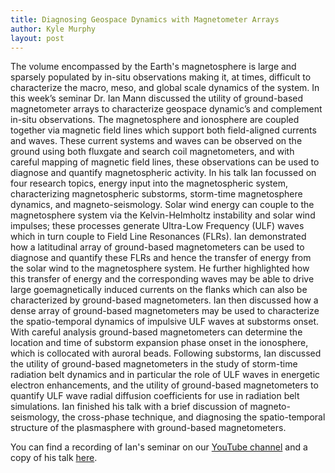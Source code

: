 ```yaml
---
title: Diagnosing Geospace Dynamics with Magnetometer Arrays
author: Kyle Murphy
layout: post
---
```


The volume encompassed by the Earth's magnetosphere is large and sparsely populated by in-situ observations making it, at times, difficult to characterize the macro, meso, and global scale dynamics of the system. In this week’s seminar Dr. Ian Mann discussed the utility of ground-based magnetometer arrays to characterize geospace dynamic’s and complement in-situ observations. The magnetosphere and ionosphere are coupled together via magnetic field lines which support both field-aligned currents and waves. These current systems and waves can be observed on the ground using both fluxgate and search coil magnetometers, and with careful mapping of magnetic field lines, these observations can be used to diagnose and quantify magnetospheric activity. In his talk Ian focussed on four research topics, energy input into the magnetospheric system, characterizing magnetospheric substorms, storm-time magnetosphere dynamics, and magneto-seismology. Solar wind energy can couple to the magnetosphere system via the Kelvin-Helmholtz instability and solar wind impulses; these processes generate Ultra-Low Frequency (ULF) waves which in turn couple to Field Line Resonances (FLRs). Ian demonstrated how a latitudinal array of ground-based magnetometers can be used to diagnose and quantify these FLRs and hence the transfer of energy from the solar wind to the magnetosphere system. He further highlighted how this transfer of energy and the corresponding waves may be able to drive large goemagnetically induced currents on the flanks which can also be characterized by ground-based magnetometers. Ian then discussed how a dense array of ground-based magnetometers may be used to characterize the spatio-temporal dynamics of impulsive ULF waves at substorms onset. With careful analysis ground-based magnetometers can determine the location and time of substorm expansion phase onset in the ionosphere, which is collocated with auroral beads. Following substorms, Ian discussed the utility of ground-based magnetometers in the study of storm-time radiation belt dynamics and in particular the role of ULF waves in energetic electron enhancements, and the utility of ground-based magnetometers to quantify ULF wave radial diffusion coefficients for use in radiation belt simulations. Ian finished his talk with a brief discussion of magneto-seismology, the cross-phase technique, and diagnosing the spatio-temporal structure of the plasmasphere with ground-based magnetometers. 

You can find a recording of Ian's seminar on our [YouTube channel][1] and a copy of his talk [here][2].


[1]:https://www.youtube.com/channel/UCNlOK9mCmI3V111EHQRCuEQ
[2]:https://github.com/MSOLSS/MagSeminars/blob/master/presentations/Mann-Magnetometer-Seminar-Series-Nov-2020.pdf